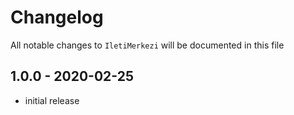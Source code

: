 # Changelog

All notable changes to `IletiMerkezi` will be documented in this file

## 1.0.0 - 2020-02-25

- initial release
